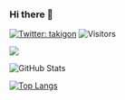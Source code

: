 ### Hi there 👋

<!--
**shutootaki/shutootaki** is a ✨ _special_ ✨ repository because its `README.md` (this file) appears on your GitHub profile.

Here are some ideas to get you started:

- 🔭 I’m currently working on ...
- 🌱 I’m currently learning ...
- 👯 I’m looking to collaborate on ...
- 🤔 I’m looking for help with ...
- 💬 Ask me about ...
- 📫 How to reach me: ...
- 😄 Pronouns: ...
- ⚡ Fun fact: ...
-->

[![Twitter: takigon](https://img.shields.io/twitter/follow/maki_saki?style=social)](https://twitter.com/_takigon)
![Visitors](https://visitor-badge.glitch.me/badge?page_id=shutootaki9&left_color=gray&right_color=blue)
 
![](https://github-profile-summary-cards.vercel.app/api/cards/profile-details?username=shutootaki&theme=vue)
 
![GitHub Stats](https://github-readme-stats.vercel.app/api?username=shutootaki&show_icons=true)
 
[![Top Langs](https://github-readme-stats.vercel.app/api/top-langs/?username=shutootaki&layout=compact&langs_count=6)](https://github.com/anuraghazra/github-readme-stats)

<!--START_SECTION:lapras-card-->
<!--END_SECTION:lapras-card-->
